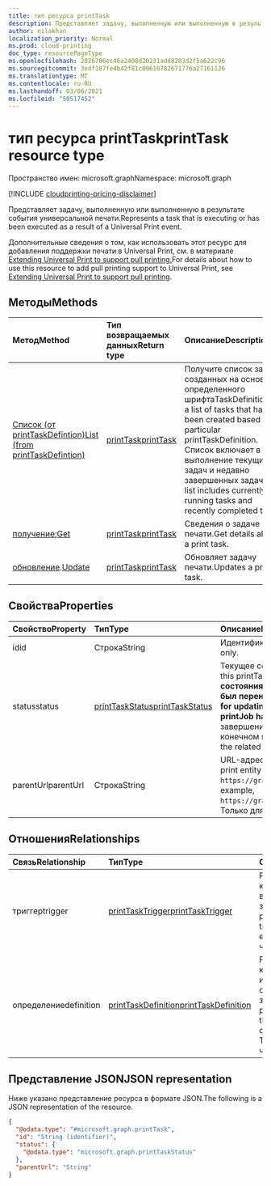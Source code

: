 ```yaml
---
title: тип ресурса printTask
description: Представляет задачу, выполненную или выполненную в результате события универсальной печати.
author: nilakhan
localization_priority: Normal
ms.prod: cloud-printing
doc_type: resourcePageType
ms.openlocfilehash: 2026706ec46a2408d20231add8203d2f5a622c96
ms.sourcegitcommit: 3edf187fe4b42f81c09610782671776a27161126
ms.translationtype: MT
ms.contentlocale: ru-RU
ms.lasthandoff: 03/06/2021
ms.locfileid: "50517452"
---
```

# <a name="printtask-resource-type"></a><span data-ttu-id="5496a-103">тип ресурса printTask</span><span class="sxs-lookup"><span data-stu-id="5496a-103">printTask resource type</span></span>

<span data-ttu-id="5496a-104">Пространство имен: microsoft.graph</span><span class="sxs-lookup"><span data-stu-id="5496a-104">Namespace: microsoft.graph</span></span>

[!INCLUDE [cloudprinting-pricing-disclaimer](../../includes/cloudprinting-pricing-disclaimer.md)]

<span data-ttu-id="5496a-105">Представляет задачу, выполненную или выполненную в результате события универсальной печати.</span><span class="sxs-lookup"><span data-stu-id="5496a-105">Represents a task that is executing or has been executed as a result of a Universal Print event.</span></span>

<span data-ttu-id="5496a-106">Дополнительные сведения о том, как использовать этот ресурс для добавления поддержки печати в Universal Print, см. в материале [Extending Universal Print to support pull printing.](/graph/universal-print-concept-overview#extending-universal-print-to-support-pull-printing)</span><span class="sxs-lookup"><span data-stu-id="5496a-106">For details about how to use this resource to add pull printing support to Universal Print, see [Extending Universal Print to support pull printing](/graph/universal-print-concept-overview#extending-universal-print-to-support-pull-printing).</span></span>

## <a name="methods"></a><span data-ttu-id="5496a-107">Методы</span><span class="sxs-lookup"><span data-stu-id="5496a-107">Methods</span></span>
|<span data-ttu-id="5496a-108">Метод</span><span class="sxs-lookup"><span data-stu-id="5496a-108">Method</span></span>|<span data-ttu-id="5496a-109">Тип возвращаемых данных</span><span class="sxs-lookup"><span data-stu-id="5496a-109">Return type</span></span>|<span data-ttu-id="5496a-110">Описание</span><span class="sxs-lookup"><span data-stu-id="5496a-110">Description</span></span>|
|:---|:---|:---|
| [<span data-ttu-id="5496a-111">Список (от printTaskDefintion)</span><span class="sxs-lookup"><span data-stu-id="5496a-111">List (from printTaskDefintion)</span></span>](../api/printtaskdefinition-list-tasks.md) | [<span data-ttu-id="5496a-112">printTask</span><span class="sxs-lookup"><span data-stu-id="5496a-112">printTask</span></span>](printtask.md) | <span data-ttu-id="5496a-113">Получите список задач, созданных на основе определенного шрифтаTaskDefinition.</span><span class="sxs-lookup"><span data-stu-id="5496a-113">Get a list of tasks that have been created based on a particular printTaskDefinition.</span></span> <span data-ttu-id="5496a-114">Список включает в себя выполнение текущих задач и недавно завершенных задач.</span><span class="sxs-lookup"><span data-stu-id="5496a-114">The list includes currently running tasks and recently completed tasks.</span></span> |
| <span data-ttu-id="5496a-115">[получение](../api/printtask-get.md);</span><span class="sxs-lookup"><span data-stu-id="5496a-115">[Get](../api/printtask-get.md)</span></span> | [<span data-ttu-id="5496a-116">printTask</span><span class="sxs-lookup"><span data-stu-id="5496a-116">printTask</span></span>](printtask.md) | <span data-ttu-id="5496a-117">Сведения о задаче печати.</span><span class="sxs-lookup"><span data-stu-id="5496a-117">Get details about a print task.</span></span> |
| <span data-ttu-id="5496a-118">[обновление](../api/printtaskdefinition-update-task.md).</span><span class="sxs-lookup"><span data-stu-id="5496a-118">[Update](../api/printtaskdefinition-update-task.md)</span></span> | [<span data-ttu-id="5496a-119">printTask</span><span class="sxs-lookup"><span data-stu-id="5496a-119">printTask</span></span>](printtask.md) | <span data-ttu-id="5496a-120">Обновляет задачу печати.</span><span class="sxs-lookup"><span data-stu-id="5496a-120">Updates a print task.</span></span> |

## <a name="properties"></a><span data-ttu-id="5496a-121">Свойства</span><span class="sxs-lookup"><span data-stu-id="5496a-121">Properties</span></span>
|<span data-ttu-id="5496a-122">Свойство</span><span class="sxs-lookup"><span data-stu-id="5496a-122">Property</span></span>|<span data-ttu-id="5496a-123">Тип</span><span class="sxs-lookup"><span data-stu-id="5496a-123">Type</span></span>|<span data-ttu-id="5496a-124">Описание</span><span class="sxs-lookup"><span data-stu-id="5496a-124">Description</span></span>|
|:---|:---|:---|
|<span data-ttu-id="5496a-125">id</span><span class="sxs-lookup"><span data-stu-id="5496a-125">id</span></span>|<span data-ttu-id="5496a-126">Строка</span><span class="sxs-lookup"><span data-stu-id="5496a-126">String</span></span>|<span data-ttu-id="5496a-127">Идентификатор printTask.</span><span class="sxs-lookup"><span data-stu-id="5496a-127">The printTask's identifier.</span></span> <span data-ttu-id="5496a-128">Только для чтения.</span><span class="sxs-lookup"><span data-stu-id="5496a-128">Read-only.</span></span>|
|<span data-ttu-id="5496a-129">status</span><span class="sxs-lookup"><span data-stu-id="5496a-129">status</span></span>|[<span data-ttu-id="5496a-130">printTaskStatus</span><span class="sxs-lookup"><span data-stu-id="5496a-130">printTaskStatus</span></span>](printtaskstatus.md)|<span data-ttu-id="5496a-131">Текущее состояние выполнения этого printTask.</span><span class="sxs-lookup"><span data-stu-id="5496a-131">The current execution status of this printTask.</span></span> <span data-ttu-id="5496a-132">**Приложение вызовов отвечает за обновление этого состояния по завершению обработки, если соответствующий printJob не был перенаправлен на другой принтер.**</span><span class="sxs-lookup"><span data-stu-id="5496a-132">**The calling application is responsible for updating this status when processing is finished, unless the related printJob has been redirected to another printer.**</span></span> <span data-ttu-id="5496a-133">Невыполнение отчетов о завершении приведет к блокировке связанного задания печати от печати и в конечном итоге к их удаляемой работе.</span><span class="sxs-lookup"><span data-stu-id="5496a-133">Failure to report completion will result in the related print job being blocked from printing and eventually deleted.</span></span> |
|<span data-ttu-id="5496a-134">parentUrl</span><span class="sxs-lookup"><span data-stu-id="5496a-134">parentUrl</span></span>|<span data-ttu-id="5496a-135">Строка</span><span class="sxs-lookup"><span data-stu-id="5496a-135">String</span></span>|<span data-ttu-id="5496a-136">URL-адрес для объекта печати, который вызвал эту задачу.</span><span class="sxs-lookup"><span data-stu-id="5496a-136">The URL for the print entity that triggered this task.</span></span> <span data-ttu-id="5496a-137">Например, `https://graph.microsoft.com/v1.0/print/printers/{printerId}/jobs/{jobId}`.</span><span class="sxs-lookup"><span data-stu-id="5496a-137">For example, `https://graph.microsoft.com/v1.0/print/printers/{printerId}/jobs/{jobId}`.</span></span> <span data-ttu-id="5496a-138">Только для чтения.</span><span class="sxs-lookup"><span data-stu-id="5496a-138">Read-only.</span></span>|

## <a name="relationships"></a><span data-ttu-id="5496a-139">Отношения</span><span class="sxs-lookup"><span data-stu-id="5496a-139">Relationships</span></span>
|<span data-ttu-id="5496a-140">Связь</span><span class="sxs-lookup"><span data-stu-id="5496a-140">Relationship</span></span>|<span data-ttu-id="5496a-141">Тип</span><span class="sxs-lookup"><span data-stu-id="5496a-141">Type</span></span>|<span data-ttu-id="5496a-142">Описание</span><span class="sxs-lookup"><span data-stu-id="5496a-142">Description</span></span>|
|:---|:---|:---|
|<span data-ttu-id="5496a-143">триггер</span><span class="sxs-lookup"><span data-stu-id="5496a-143">trigger</span></span>|[<span data-ttu-id="5496a-144">printTaskTrigger</span><span class="sxs-lookup"><span data-stu-id="5496a-144">printTaskTrigger</span></span>](printtasktrigger.md)|<span data-ttu-id="5496a-145">PrintTaskTrigger, который вызвал выполнение этой задачи.</span><span class="sxs-lookup"><span data-stu-id="5496a-145">The printTaskTrigger that triggered this task's execution.</span></span> <span data-ttu-id="5496a-146">Только для чтения.</span><span class="sxs-lookup"><span data-stu-id="5496a-146">Read-only.</span></span>|
|<span data-ttu-id="5496a-147">определение</span><span class="sxs-lookup"><span data-stu-id="5496a-147">definition</span></span>|[<span data-ttu-id="5496a-148">printTaskDefinition</span><span class="sxs-lookup"><span data-stu-id="5496a-148">printTaskDefinition</span></span>](printtaskdefinition.md)|<span data-ttu-id="5496a-149">PrintTaskDefinition, который использовался для создания этой задачи.</span><span class="sxs-lookup"><span data-stu-id="5496a-149">The printTaskDefinition that was used to create this task.</span></span> <span data-ttu-id="5496a-150">Только для чтения.</span><span class="sxs-lookup"><span data-stu-id="5496a-150">Read-only.</span></span>|

## <a name="json-representation"></a><span data-ttu-id="5496a-151">Представление JSON</span><span class="sxs-lookup"><span data-stu-id="5496a-151">JSON representation</span></span>
<span data-ttu-id="5496a-152">Ниже указано представление ресурса в формате JSON.</span><span class="sxs-lookup"><span data-stu-id="5496a-152">The following is a JSON representation of the resource.</span></span>
<!-- {
  "blockType": "resource",
  "keyProperty": "id",
  "@odata.type": "microsoft.graph.printTask",
  "openType": false
}
-->
``` json
{
  "@odata.type": "#microsoft.graph.printTask",
  "id": "String (identifier)",
  "status": {
    "@odata.type": "microsoft.graph.printTaskStatus"
  },
  "parentUrl": "String"
}
```

